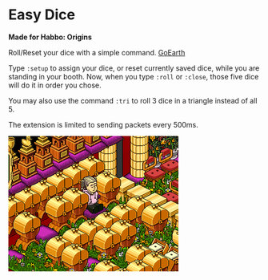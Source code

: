 # Easy Dice
**Made for Habbo: Origins**

Roll/Reset your dice with a simple command. [GoEarth](https://github.com/xabbo/goearth)

Type ```:setup``` to assign your dice, or reset currently saved dice, while you are standing in your booth.
Now, when you type ```:roll``` or ```:close```, those five dice will do it in order you chose.

You may also use the command ```:tri``` to roll 3 dice in a triangle instead of all 5.

The extension is limited to sending packets every 500ms.

![](https://github.com/chirp24/easydice/blob/main/dicescript1.gif)
